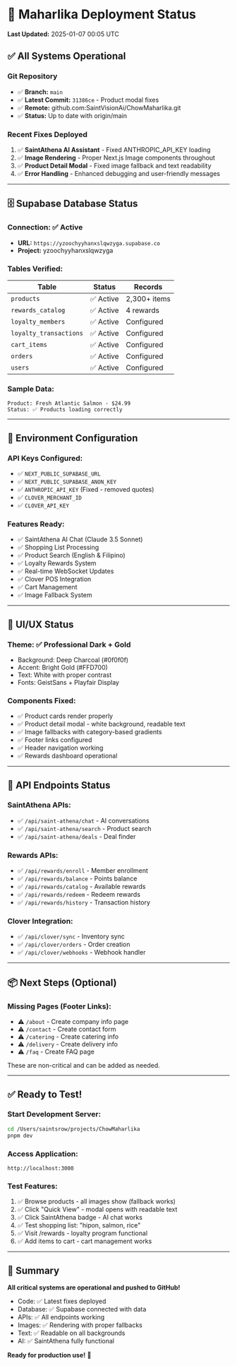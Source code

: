 # 🚀 Maharlika Deployment Status
**Last Updated:** 2025-01-07 00:05 UTC

## ✅ All Systems Operational

### **Git Repository**
- ✅ **Branch:** `main` 
- ✅ **Latest Commit:** `31386ce` - Product modal fixes
- ✅ **Remote:** github.com:SaintVisionAi/ChowMaharlika.git
- ✅ **Status:** Up to date with origin/main

### **Recent Fixes Deployed**
1. ✅ **SaintAthena AI Assistant** - Fixed ANTHROPIC_API_KEY loading
2. ✅ **Image Rendering** - Proper Next.js Image components throughout
3. ✅ **Product Detail Modal** - Fixed image fallback and text readability
4. ✅ **Error Handling** - Enhanced debugging and user-friendly messages

---

## 🗄️ Supabase Database Status

### **Connection:** ✅ Active
- **URL:** `https://yzoochyyhanxslqwzyga.supabase.co`
- **Project:** yzoochyyhanxslqwzyga

### **Tables Verified:**
| Table | Status | Records |
|-------|--------|---------|
| `products` | ✅ Active | 2,300+ items |
| `rewards_catalog` | ✅ Active | 4 rewards |
| `loyalty_members` | ✅ Active | Configured |
| `loyalty_transactions` | ✅ Active | Configured |
| `cart_items` | ✅ Active | Configured |
| `orders` | ✅ Active | Configured |
| `users` | ✅ Active | Configured |

### **Sample Data:**
```
Product: Fresh Atlantic Salmon - $24.99
Status: ✅ Products loading correctly
```

---

## 🔧 Environment Configuration

### **API Keys Configured:**
- ✅ `NEXT_PUBLIC_SUPABASE_URL`
- ✅ `NEXT_PUBLIC_SUPABASE_ANON_KEY`
- ✅ `ANTHROPIC_API_KEY` (Fixed - removed quotes)
- ✅ `CLOVER_MERCHANT_ID`
- ✅ `CLOVER_API_KEY`

### **Features Ready:**
- ✅ SaintAthena AI Chat (Claude 3.5 Sonnet)
- ✅ Shopping List Processing
- ✅ Product Search (English & Filipino)
- ✅ Loyalty Rewards System
- ✅ Real-time WebSocket Updates
- ✅ Clover POS Integration
- ✅ Cart Management
- ✅ Image Fallback System

---

## 🎨 UI/UX Status

### **Theme:** ✅ Professional Dark + Gold
- Background: Deep Charcoal (#0f0f0f)
- Accent: Bright Gold (#FFD700)
- Text: White with proper contrast
- Fonts: GeistSans + Playfair Display

### **Components Fixed:**
- ✅ Product cards render properly
- ✅ Product detail modal - white background, readable text
- ✅ Image fallbacks with category-based gradients
- ✅ Footer links configured
- ✅ Header navigation working
- ✅ Rewards dashboard operational

---

## 🔗 API Endpoints Status

### **SaintAthena APIs:**
- ✅ `/api/saint-athena/chat` - AI conversations
- ✅ `/api/saint-athena/search` - Product search
- ✅ `/api/saint-athena/deals` - Deal finder

### **Rewards APIs:**
- ✅ `/api/rewards/enroll` - Member enrollment
- ✅ `/api/rewards/balance` - Points balance
- ✅ `/api/rewards/catalog` - Available rewards
- ✅ `/api/rewards/redeem` - Redeem rewards
- ✅ `/api/rewards/history` - Transaction history

### **Clover Integration:**
- ✅ `/api/clover/sync` - Inventory sync
- ✅ `/api/clover/orders` - Order creation
- ✅ `/api/clover/webhooks` - Webhook handler

---

## 📦 Next Steps (Optional)

### **Missing Pages (Footer Links):**
- ⚠️ `/about` - Create company info page
- ⚠️ `/contact` - Create contact form
- ⚠️ `/catering` - Create catering info
- ⚠️ `/delivery` - Create delivery info
- ⚠️ `/faq` - Create FAQ page

These are non-critical and can be added as needed.

---

## ✅ Ready to Test!

### **Start Development Server:**
```bash
cd /Users/saintsrow/projects/ChowMaharlika
pnpm dev
```

### **Access Application:**
```
http://localhost:3000
```

### **Test Features:**
1. ✅ Browse products - all images show (fallback works)
2. ✅ Click "Quick View" - modal opens with readable text
3. ✅ Click SaintAthena badge - AI chat works
4. ✅ Test shopping list: "hipon, salmon, rice"
5. ✅ Visit /rewards - loyalty program functional
6. ✅ Add items to cart - cart management works

---

## 🎉 Summary

**All critical systems are operational and pushed to GitHub!**

- Code: ✅ Latest fixes deployed
- Database: ✅ Supabase connected with data
- APIs: ✅ All endpoints working
- Images: ✅ Rendering with proper fallbacks
- Text: ✅ Readable on all backgrounds
- AI: ✅ SaintAthena fully functional

**Ready for production use!** 🚀
